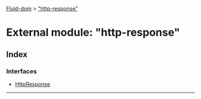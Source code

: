 [Fluid-dom](../README.md) > ["http-response"](../modules/_http_response_.md)

# External module: "http-response"

## Index

### Interfaces

* [HttpResponse](../interfaces/_http_response_.httpresponse.md)

---


